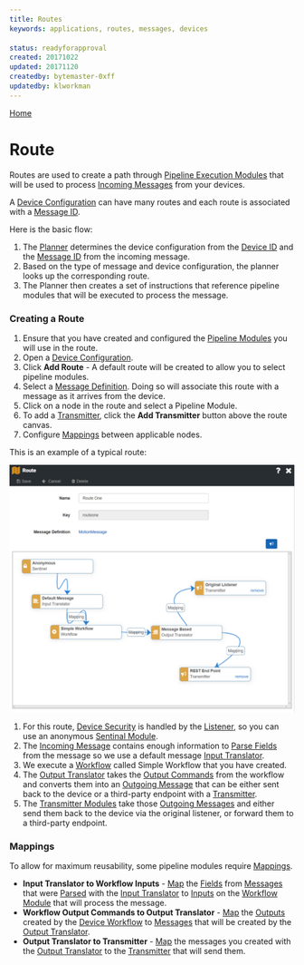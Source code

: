 ```yaml
---
title: Routes
keywords: applications, routes, messages, devices

status: readyforapproval
created: 20171022
updated: 20171120
createdby: bytemaster-0xff
updatedby: klworkman
---
```

[Home](../Index.md)

# Route

Routes are used to create a path through [Pipeline Execution Modules](../PipelineModules/Index.md) that will be used to process
[Incoming Messages](../Messaging/IncomingMessages.md) from your devices.  

A [Device Configuration](../Devices/DeviceConfigurations.md) can have many routes and each route is associated 
with a [Message ID](../Messaging/Parsing/MessageIdParsing.md).

Here is the basic flow:
1. The [Planner](../PipelineModules/Planner.md) determines the device configuration from the [Device ID](../Messaging/Parsing/DeviceIdParsing.md) and the [Message ID](../Messaging/Parsing/MessageIdParsing.md) from the incoming message. 
1. Based on the type of message and device configuration, the planner looks up the corresponding route.
1. The Planner then creates a set of instructions that reference pipeline modules that will be executed to process the message. 



### Creating a Route
1. Ensure that you have created and configured the [Pipeline Modules](../PipelineModules/Index.md) you will use in the route. 
1. Open a [Device Configuration](../Devices/DeviceConfigurations.md).
1. Click **Add Route** - A default route will be created to allow you to select pipeline modules.
1. Select a [Message Definition](../Messaging/Index.md). Doing so will associate this route with a message as it arrives from the device.
1. Click on a node in the route and select a Pipeline Module.
1. To add a [Transmitter](../PipelineModules/Transmitter.md), click the **Add Transmitter** button above the route canvas.
1. Configure [Mappings](./Mappings/Index.md) between applicable nodes.

This is an example of a typical route:

![Route Example](../Images/Route.png)

1. For this route, [Device Security](../Devices/Security.md) is handled by the [Listener](../PipelineModules/Listener.md), so you can use an anonymous [Sentinal Module](../PipelineModules/Sentinel.md).
2. The [Incoming Message](../Messaging/IncomingMessages.md) contains enough information to [Parse Fields](../Messaging/Parsing/Index.md) from the message so we use a default message [Input Translator](../PipelineModules/InputTranslator.md).
3. We execute a [Workflow](../Workflows/index.md) called Simple Workflow that you have created.
4. The [Output Translator](../PipelineModules/OutputTranslator.md) takes the [Output Commands](../Workflows/OutputCommands.md) from the workflow and converts them into an [Outgoing Message](../Messaging/OutgoingMessages.md) that can be either sent back to the device or a third-party endpoint with a [Transmitter](../PipelineModules/Transmitter.md).
5. The [Transmitter Modules](../PipelineModules/Transmitter.md) take those [Outgoing Messages](../Messaging/OutgoingMessages.md) and either send them back to the device via the original listener, or forward them to a third-party endpoint.



### Mappings
To allow for maximum reusability, some pipeline modules require [Mappings](./Mappings/Index.md).
* **Input Translator to Workflow Inputs** - [Map](./Mappings/OutputTranslatorToTransmitter.md) the [Fields](../Messaging/MessageFields.md) from [Messages](../Messaging/IncomingMessages.md) that were [Parsed](../Messaging/Parsing/Index.md) with the [Input Translator](../PipelineModules/InputTranslator.md) to [Inputs](../Workflows/Input.md) on the [Workflow Module](../PipelineModules/Workflow.md) that will process the message.
* **Workflow Output Commands to Output Translator** - [Map](./Mappings/OutputTranslatorToTransmitter.md) the [Outputs](../Workflows/OutputCommands.md) created by the [Device Workflow](../Workflows/index.md) to [Messages](../Messaging/OutgoingMessages.md) that will be created by the [Output Translator](../PipelineModules/OutputTranslator.md).
* **Output Translator to Transmitter** - [Map](./Mappings/OutputTranslatorToTransmitter.md) the messages you created with the [Output Translator](../PipelineModules/OutputTranslator.md) to the [Transmitter](../PipelineModules/Transmitter.md) that will send them.
